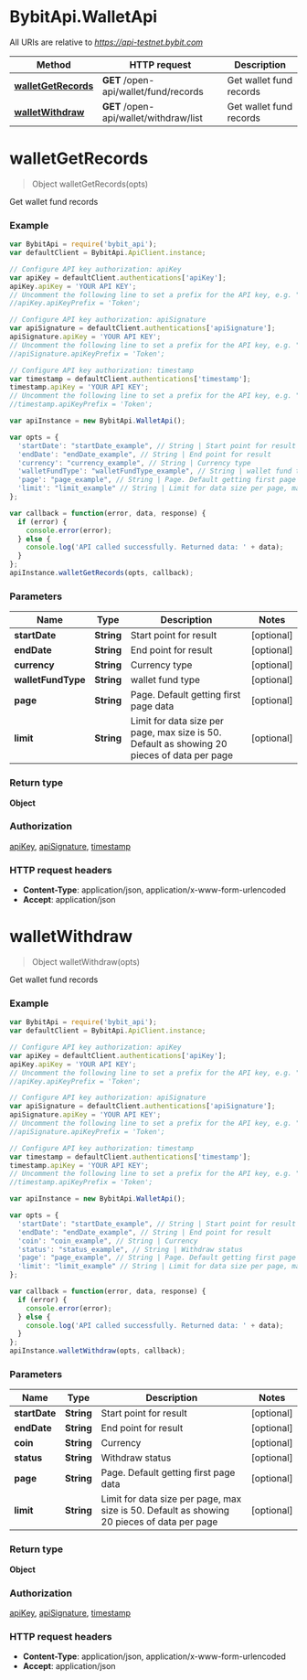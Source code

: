 # BybitApi.WalletApi

All URIs are relative to *https://api-testnet.bybit.com*

Method | HTTP request | Description
------------- | ------------- | -------------
[**walletGetRecords**](WalletApi.md#walletGetRecords) | **GET** /open-api/wallet/fund/records | Get wallet fund records
[**walletWithdraw**](WalletApi.md#walletWithdraw) | **GET** /open-api/wallet/withdraw/list | Get wallet fund records


<a name="walletGetRecords"></a>
# **walletGetRecords**
> Object walletGetRecords(opts)

Get wallet fund records

### Example
```javascript
var BybitApi = require('bybit_api');
var defaultClient = BybitApi.ApiClient.instance;

// Configure API key authorization: apiKey
var apiKey = defaultClient.authentications['apiKey'];
apiKey.apiKey = 'YOUR API KEY';
// Uncomment the following line to set a prefix for the API key, e.g. "Token" (defaults to null)
//apiKey.apiKeyPrefix = 'Token';

// Configure API key authorization: apiSignature
var apiSignature = defaultClient.authentications['apiSignature'];
apiSignature.apiKey = 'YOUR API KEY';
// Uncomment the following line to set a prefix for the API key, e.g. "Token" (defaults to null)
//apiSignature.apiKeyPrefix = 'Token';

// Configure API key authorization: timestamp
var timestamp = defaultClient.authentications['timestamp'];
timestamp.apiKey = 'YOUR API KEY';
// Uncomment the following line to set a prefix for the API key, e.g. "Token" (defaults to null)
//timestamp.apiKeyPrefix = 'Token';

var apiInstance = new BybitApi.WalletApi();

var opts = { 
  'startDate': "startDate_example", // String | Start point for result
  'endDate': "endDate_example", // String | End point for result
  'currency': "currency_example", // String | Currency type
  'walletFundType': "walletFundType_example", // String | wallet fund type
  'page': "page_example", // String | Page. Default getting first page data
  'limit': "limit_example" // String | Limit for data size per page, max size is 50. Default as showing 20 pieces of data per page
};

var callback = function(error, data, response) {
  if (error) {
    console.error(error);
  } else {
    console.log('API called successfully. Returned data: ' + data);
  }
};
apiInstance.walletGetRecords(opts, callback);
```

### Parameters

Name | Type | Description  | Notes
------------- | ------------- | ------------- | -------------
 **startDate** | **String**| Start point for result | [optional] 
 **endDate** | **String**| End point for result | [optional] 
 **currency** | **String**| Currency type | [optional] 
 **walletFundType** | **String**| wallet fund type | [optional] 
 **page** | **String**| Page. Default getting first page data | [optional] 
 **limit** | **String**| Limit for data size per page, max size is 50. Default as showing 20 pieces of data per page | [optional] 

### Return type

**Object**

### Authorization

[apiKey](../README.md#apiKey), [apiSignature](../README.md#apiSignature), [timestamp](../README.md#timestamp)

### HTTP request headers

 - **Content-Type**: application/json, application/x-www-form-urlencoded
 - **Accept**: application/json

<a name="walletWithdraw"></a>
# **walletWithdraw**
> Object walletWithdraw(opts)

Get wallet fund records

### Example
```javascript
var BybitApi = require('bybit_api');
var defaultClient = BybitApi.ApiClient.instance;

// Configure API key authorization: apiKey
var apiKey = defaultClient.authentications['apiKey'];
apiKey.apiKey = 'YOUR API KEY';
// Uncomment the following line to set a prefix for the API key, e.g. "Token" (defaults to null)
//apiKey.apiKeyPrefix = 'Token';

// Configure API key authorization: apiSignature
var apiSignature = defaultClient.authentications['apiSignature'];
apiSignature.apiKey = 'YOUR API KEY';
// Uncomment the following line to set a prefix for the API key, e.g. "Token" (defaults to null)
//apiSignature.apiKeyPrefix = 'Token';

// Configure API key authorization: timestamp
var timestamp = defaultClient.authentications['timestamp'];
timestamp.apiKey = 'YOUR API KEY';
// Uncomment the following line to set a prefix for the API key, e.g. "Token" (defaults to null)
//timestamp.apiKeyPrefix = 'Token';

var apiInstance = new BybitApi.WalletApi();

var opts = { 
  'startDate': "startDate_example", // String | Start point for result
  'endDate': "endDate_example", // String | End point for result
  'coin': "coin_example", // String | Currency
  'status': "status_example", // String | Withdraw status
  'page': "page_example", // String | Page. Default getting first page data
  'limit': "limit_example" // String | Limit for data size per page, max size is 50. Default as showing 20 pieces of data per page
};

var callback = function(error, data, response) {
  if (error) {
    console.error(error);
  } else {
    console.log('API called successfully. Returned data: ' + data);
  }
};
apiInstance.walletWithdraw(opts, callback);
```

### Parameters

Name | Type | Description  | Notes
------------- | ------------- | ------------- | -------------
 **startDate** | **String**| Start point for result | [optional] 
 **endDate** | **String**| End point for result | [optional] 
 **coin** | **String**| Currency | [optional] 
 **status** | **String**| Withdraw status | [optional] 
 **page** | **String**| Page. Default getting first page data | [optional] 
 **limit** | **String**| Limit for data size per page, max size is 50. Default as showing 20 pieces of data per page | [optional] 

### Return type

**Object**

### Authorization

[apiKey](../README.md#apiKey), [apiSignature](../README.md#apiSignature), [timestamp](../README.md#timestamp)

### HTTP request headers

 - **Content-Type**: application/json, application/x-www-form-urlencoded
 - **Accept**: application/json

